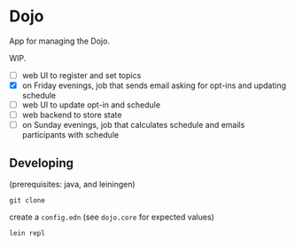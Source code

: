 # Dojo

App for managing the Dojo.

WIP.

  - [ ] web UI to register and set topics
  - [x] on Friday evenings, job that sends email asking for opt-ins and updating schedule
  - [ ] web UI to update opt-in and schedule
  - [ ] web backend to store state
  - [ ] on Sunday evenings, job that calculates schedule and emails participants with schedule

## Developing

(prerequisites: java, and leiningen)

`git clone`

create a `config.edn` (see `dojo.core` for expected values)

`lein repl`


